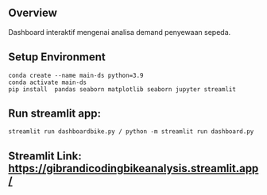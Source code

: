 ## Overview

Dashboard interaktif mengenai analisa demand penyewaan sepeda.

## Setup Environment
   ```
   conda create --name main-ds python=3.9
   conda activate main-ds
   pip install  pandas seaborn matplotlib seaborn jupyter streamlit 
   ```
   
## Run streamlit app:
   ```
   streamlit run dashboardbike.py / python -m streamlit run dashboard.py
   ```
## Streamlit Link: https://gibrandicodingbikeanalysis.streamlit.app/
##

